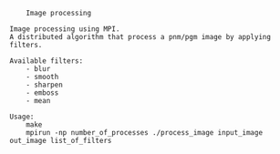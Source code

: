		Image processing

	Image processing using MPI.
	A distributed algorithm that process a pnm/pgm image by applying filters.

	Available filters:
		- blur
		- smooth
		- sharpen
		- emboss
		- mean

	Usage:
		make
		mpirun -np number_of_processes ./process_image input_image out_image list_of_filters

